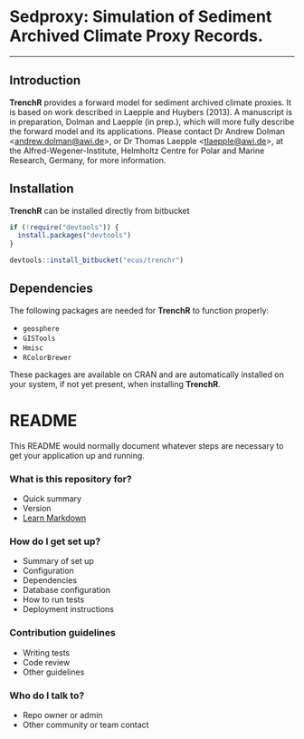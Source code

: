 # Sedproxy: Simulation of Sediment Archived Climate Proxy Records.

------------------------------

## Introduction

**TrenchR** provides a forward model for sediment archived climate proxies. It is based on work described in Laepple and Huybers (2013). A manuscript is in preparation, Dolman and Laepple (in prep.), which will more fully describe the forward model and its applications. Please contact Dr Andrew Dolman <<andrew.dolman@awi.de>>, or Dr Thomas Laepple <<tlaepple@awi.de>>, at the Alfred-Wegener-Institute, Helmholtz Centre for Polar and Marine Research, Germany, for more information.

 
## Installation

**TrenchR** can be installed directly from bitbucket


```r
if (!require("devtools")) {
  install.packages("devtools")
}

devtools::install_bitbucket("ecus/trenchr")
```

## Dependencies

The following packages are needed for **TrenchR** to function properly:
* `geosphere`
* `GISTools`
* `Hmisc`
* `RColorBrewer`

These packages are available on CRAN and are automatically installed on your system, if not yet present, when installing **TrenchR**.

# README #

This README would normally document whatever steps are necessary to get your application up and running.

### What is this repository for? ###

* Quick summary
* Version
* [Learn Markdown](https://bitbucket.org/tutorials/markdowndemo)

### How do I get set up? ###

* Summary of set up
* Configuration
* Dependencies
* Database configuration
* How to run tests
* Deployment instructions

### Contribution guidelines ###

* Writing tests
* Code review
* Other guidelines

### Who do I talk to? ###

* Repo owner or admin
* Other community or team contact